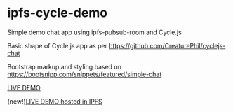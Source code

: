 # ipfs-cycle-demo
Simple demo chat app using ipfs-pubsub-room and Cycle.js

Basic shape of Cycle.js app as per https://github.com/CreaturePhil/cyclejs-chat

Bootstrap markup and styling based on https://bootsnipp.com/snippets/featured/simple-chat

[LIVE DEMO](https://ipfs-cycle-chat.azurewebsites.net/ "Demo hosted in Azure")

(new!)[LIVE DEMO hosted in IPFS](https://ipfs.io/ipfs/QmUkgC8ud87FFRjykyNd4B5Z14YN1nPCZrSgLp5nhTG6gF/ "Demo hosted in IPFS")
